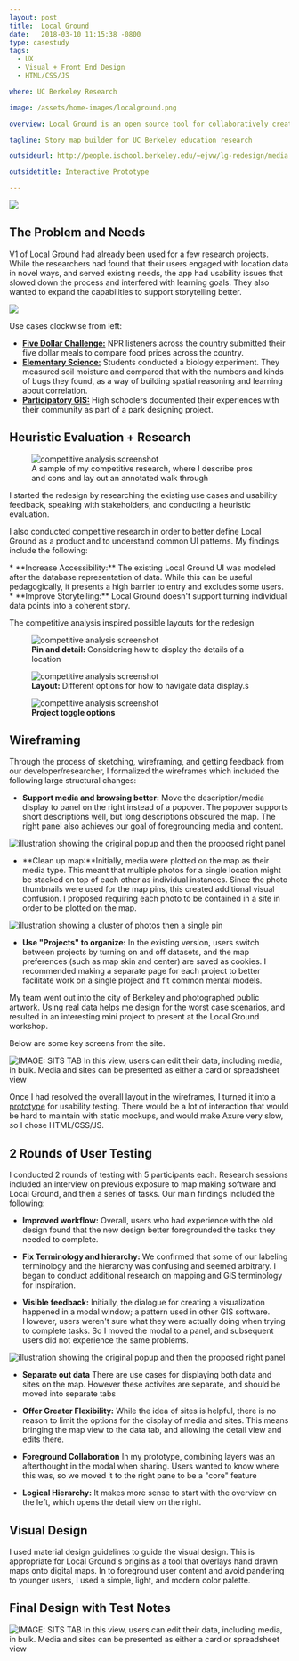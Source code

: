 ```yaml
---
layout: post
title:  Local Ground
date:   2018-03-10 11:15:38 -0800
type: casestudy
tags:
  - UX
  - Visual + Front End Design
  - HTML/CSS/JS

where: UC Berkeley Research

image: /assets/home-images/localground.png

overview: Local Ground is an open source tool for collaboratively creating map visualizations and stories built for an education research project at Berkeley. It features a combination of qualitative (photos, narrative, hand drawings overlaid on the map), and quantitative (numerical) data to tell powerful stories and solve problems. Past Local Ground projects include <a href = 'http://dl.acm.org/citation.cfm?id=1926194'>youth led urban planning</a> and <a href = 'http://tap2k.org/papers/ICLS2016.pdf'>elementary school science</a>. 

tagline: Story map builder for UC Berkeley education research

outsideurl: http://people.ischool.berkeley.edu/~ejvw/lg-redesign/media.html

outsidetitle: Interactive Prototype

---
```


<div class="design-feature">
	<img class="broswer-screenshot" src = "/assets/LOCALGROUND/header2.png">
</div>


## The Problem and Needs



V1 of Local Ground had already been used for a few research projects. While the researchers had found that their users engaged with location data in novel ways, and served existing needs, the app had usability issues that slowed down the process and interfered with learning goals. They also wanted to expand the capabilities to support storytelling better.

<div class="design-feature">
	<img src = "/assets/LOCALGROUND/localground-usecases.png">
</div>

Use cases clockwise from left: 
* **[Five Dollar Challenge:](http://www.code510.org/yri/fdc/#)** NPR listeners across the country submitted their five dollar meals to compare food prices across the country.
* **[Elementary Science:](http://tap2k.org/papers/ICLS2016.pdf)** Students conducted a biology experiment. They measured soil moisture and compared that with the numbers and kinds of bugs they found, as a way of building spatial reasoning and learning about correlation.
* **[Participatory GIS:](http://tap2k.org/papers/localground_dev10.pdf)** High schoolers documented their experiences with their community as part of a park designing project. 


## Heuristic Evaluation + Research
<div class="row design-feature-split">
  <div class = "col-sm-6">

  </div>
 </div>


<div class="row design-feature-split">
  <figure class = "col-sm-6">
  	<img src="/assets/LOCALGROUND/competitive-analysis.png" alt = "competitive analysis screenshot" >
  	 <figcaption class = "center"><span>A sample of my competitive research, where I describe pros and cons and lay out an annotated walk through </span></figcaption>
  </figure>
  <div class = "col-sm-6"> 
	<p>I started the redesign by researching the existing use cases and usability feedback, speaking with stakeholders, and conducting a <span class = "skill">heuristic evaluation</span>.</p>
	<p>I also conducted <span class = "skill">competitive research</span> in order to better define Local Ground as a product and to understand common UI patterns. My findings include the following:</p>
  </div>
</div>
* **Increase Accessibility:** The existing Local Ground UI was modeled after the database representation of data. While this can be useful pedagogically, it presents a high barrier to entry and excludes some users.			
* **Improve Storytelling:** Local Ground doesn't support turning individual data points into a coherent story.

The competitive analysis inspired possible layouts for the redesign

<div class="design-feature row">
  <figure class = "col-sm-4">
  	<img src="/assets/LOCALGROUND/pin-sketches.jpg" alt = "competitive analysis screenshot" >
  	 <figcaption class = "center"><span><strong>Pin and detail:</strong> Considering how to display the details of a location </span></figcaption>
  </figure>
  <figure class = "col-sm-4">
  	<img src="/assets/LOCALGROUND/layout-sketches.jpg" alt = "competitive analysis screenshot" >
  	 <figcaption class = "center"><span><strong>Layout:</strong> Different options for how to navigate data display.s</span></figcaption>
  </figure>
  <figure class = "col-sm-4">
  	<img src="/assets/LOCALGROUND/project-sketches.jpg" alt = "competitive analysis screenshot" >
  	 <figcaption class = "center"><span><strong>Project toggle options</strong> </span></figcaption>
  </figure>
</div>

## Wireframing

Through the process of sketching, wireframing, and getting feedback from our developer/researcher, I formalized the wireframes which included the following large structural changes:


* **Support media and browsing better:** Move the description/media display to panel on the right instead of a popover. The popover supports short descriptions well, but long descriptions obscured the map. The right panel also achieves our goal of foregrounding media and content.
<div class="change-illustration"><img src="/assets/LOCALGROUND/wireframe-1.png" alt = "illustration showing the original popup and then the proposed right panel ">
</div>
	
* **Clean up map:**Initially, media were plotted on the map as their media type. This meant that multiple photos for a single location might be stacked on top of each other as individual instances. Since the photo thumbnails were used for the map pins, this created additional visual confusion. I proposed requiring each photo to be contained in a site in order to be plotted on the map.
<div class="change-illustration">
	<img src="/assets/LOCALGROUND/wireframe-2.png" alt = "illustration showing a cluster of photos then a single pin">
</div>
	
* **Use "Projects" to organize:** In the existing version, users switch between projects by turning on and off datasets, and the map preferences (such as map skin and center) are saved as cookies. I recommended making a separate page for each project to better facilitate work on a single project and fit common mental models.

My team went out into the city of Berkeley and photographed public artwork. Using real data helps me design for the worst case scenarios, and resulted in an interesting mini project to present at the Local Ground workshop.

Below are some key screens from the site.

<div class="design-feature">
	<img src="/assets/LOCALGROUND/lg-prototype.png"  title="IMAGE: SITS TAB  In this view, users can edit their data, including media, in bulk. Media and sites can be presented as either a card or spreadsheet view">
</div>

Once I had resolved the overall layout in the wireframes, I turned it into a <a href="http://people.ischool.berkeley.edu/~ejvw/lg-redesign-old/index.html">prototype</a> for usability testing. There would be a lot of interaction that would be hard to maintain with static mockups, and would make Axure very slow, so I chose HTML/CSS/JS.

## 2 Rounds of User Testing

I conducted 2 rounds of testing with 5 participants each. Research sessions included an <span class = "skill">interview</span> on previous exposure to map making software and Local Ground, and then a series of <span class = "skill">tasks</span>. Our main findings included the following:

* **Improved workflow:** Overall, users who had experience with the old design found that the new design better foregrounded the tasks they needed to complete.
	
* **Fix Terminology and hierarchy:** We confirmed that some of our labeling terminology and the hierarchy was confusing and seemed arbitrary. I began to conduct additional research on mapping and GIS terminology for inspiration.

* **Visible feedback:** Initially, the dialogue for creating a visualization happened in a modal window; a pattern used in other GIS software. However, users weren't sure what they were actually doing when trying to complete tasks. So I moved the modal to a panel, and subsequent users did not experience the same problems.
<div class="change-illustration">
	<img src="/assets/LOCALGROUND/wireframe-3.png" alt = "illustration showing the original popup and then the proposed right panel ">
</div>

* **Separate out data** There are use cases for displaying both data and sites on the map. However these activites are separate, and should be moved into separate tabs

* **Offer Greater Flexibility:** While the idea of sites is helpful, there is no reason to limit the options for the display of media and sites. This means bringing the map view to the data tab, and allowing the detail view and edits there.

* **Foreground Collaboration** In my prototype, combining layers was an afterthought in the modal when sharing. Users wanted to know where this was, so we moved it to the right pane to be a "core" feature

* **Logical Hierarchy:** It makes more sense to start with the overview on the left, which opens the detail view on the right.



## Visual Design

I used material design guidelines to guide the visual design. This is appropriate for Local Ground's origins as a tool that overlays hand drawn maps onto digital maps. In to foreground user content and avoid pandering to younger users, I used a simple, light, and modern color palette.




## Final Design with Test Notes



<div class="design-feature">
	<img src="/assets/LOCALGROUND/lg-final.png"  title="IMAGE: SITS TAB  In this view, users can edit their data, including media, in bulk. Media and sites can be presented as either a card or spreadsheet view">
</div>
<!--<img class = "displayed full-width" 
src = "/assets/lg-wireframe1.png">-->
